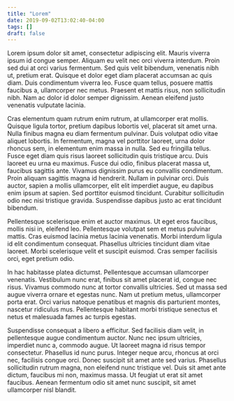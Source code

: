 ```yaml
---
title: "Lorem"
date: 2019-09-02T13:02:40-04:00
tags: []
draft: false
---
```


Lorem ipsum dolor sit amet, consectetur adipiscing elit. Mauris viverra ipsum id congue semper. Aliquam eu velit nec orci viverra interdum. Proin sed dui at orci varius fermentum. Sed quis velit bibendum, venenatis nibh ut, pretium erat. Quisque et dolor eget diam placerat accumsan ac quis diam. Duis condimentum viverra leo. Fusce quam tellus, posuere mattis faucibus a, ullamcorper nec metus. Praesent et mattis risus, non sollicitudin nibh. Nam ac dolor id dolor semper dignissim. Aenean eleifend justo venenatis vulputate lacinia.

Cras elementum quam rutrum enim rutrum, at ullamcorper erat mollis. Quisque ligula tortor, pretium dapibus lobortis vel, placerat sit amet urna. Nulla finibus magna eu diam fermentum pulvinar. Duis volutpat odio vitae aliquet lobortis. In fermentum, magna vel porttitor laoreet, urna dolor rhoncus sem, in elementum enim massa in nulla. Sed eu fringilla tellus. Fusce eget diam quis risus laoreet sollicitudin quis tristique arcu. Duis laoreet eu urna eu maximus. Fusce dui odio, finibus placerat massa ut, faucibus sagittis ante. Vivamus dignissim purus eu convallis condimentum. Proin aliquam sagittis magna id hendrerit. Nullam in pulvinar orci. Duis auctor, sapien a mollis ullamcorper, elit elit imperdiet augue, eu dapibus enim ipsum at sapien. Sed porttitor euismod tincidunt. Curabitur sollicitudin odio nec nisi tristique gravida. Suspendisse dapibus justo ac erat tincidunt bibendum.

Pellentesque scelerisque enim et auctor maximus. Ut eget eros faucibus, mollis nisi in, eleifend leo. Pellentesque volutpat sem et metus pulvinar mattis. Cras euismod lacinia metus lacinia venenatis. Morbi interdum ligula id elit condimentum consequat. Phasellus ultricies tincidunt diam vitae laoreet. Morbi scelerisque velit et suscipit euismod. Cras semper facilisis orci, eget pretium odio.

In hac habitasse platea dictumst. Pellentesque accumsan ullamcorper venenatis. Vestibulum nunc erat, finibus sit amet placerat id, congue nec risus. Vivamus commodo nunc at tortor convallis ultricies. Sed ut massa sed augue viverra ornare et egestas nunc. Nam ut pretium metus, ullamcorper porta erat. Orci varius natoque penatibus et magnis dis parturient montes, nascetur ridiculus mus. Pellentesque habitant morbi tristique senectus et netus et malesuada fames ac turpis egestas.

Suspendisse consequat a libero a efficitur. Sed facilisis diam velit, in pellentesque augue condimentum auctor. Nunc nec ipsum ultricies, imperdiet nunc a, commodo augue. Ut laoreet magna id risus tempor consectetur. Phasellus id nunc purus. Integer neque arcu, rhoncus at orci nec, facilisis congue orci. Donec suscipit sit amet ante sed varius. Phasellus sollicitudin rutrum magna, non eleifend nunc tristique vel. Duis sit amet ante dictum, faucibus mi non, maximus massa. Ut feugiat ut erat sit amet faucibus. Aenean fermentum odio sit amet nunc suscipit, sit amet ullamcorper nisl blandit.